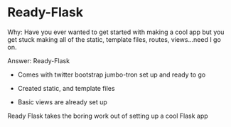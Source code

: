 Ready-Flask
===========
Why:  Have you ever wanted to get started with making a cool app but you get stuck making all of the static, template files, routes, views...need I go on.

Answer: Ready-Flask

* Comes with twitter bootstrap jumbo-tron set up and ready to go

* Created static, and template files

* Basic views are already set up



Ready Flask takes the boring work out of setting up a cool Flask app
